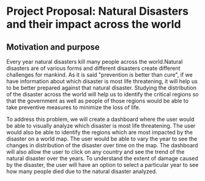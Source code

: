 # Project Proposal: Natural Disasters and their impact across the world

## Motivation and purpose

Every year natural disasters kill many people across the world.Natural disasters are of various forms and different disasters create different challenges for mankind. As it is said "prevention is better than cure", if we have information about which disaster is most life threatening, it will help us to be better prepared against that natural disaster. Studying the distribution of the disaster across the world will help us to identify the critical regions so that the government as well as people of those regions would be able to take preventive measures to minimize the loss of life.

To address this problem, we will create a dashboard where the user would be able to visually analyze which disaster is most life threatening. The user would also be able to identify the regions which are most impacted by the disaster on a world map. The user would be able to vary the year to  see the changes in distribution of the disaster over time on the map. The dashboard will also allow the user to click on any country and see the trend of the natural disaster over the years. To understand the extent of damage caused by the disaster, the user will have an option to select a particular year to see how many people died due to the natural disaster analyzed. 